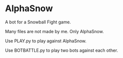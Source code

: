 # AlphaSnow
A bot for a Snowball Fight game.

Many files are not made by me. Only AlphaSnow.

Use PLAY.py to play against AlphaSnow.

Use BOTBATTLE.py to play two bots against each other.
